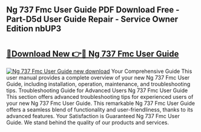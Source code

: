 ## Ng 737 Fmc User Guide PDF Download Free - Part-D5d User Guide Repair - Service Owner Edition nbUP3

# <h2><a href="http://bc66040.oget.top/?id=Ng+737+Fmc+User+Guide">🔗Download New 👉🔴 Ng 737 Fmc User Guide</a></h2>

[![Ng 737 Fmc User Guide new download](https://i.imgur.com/5g1atiW.png)](http://bc66040.oget.top/?id=Ng+737+Fmc+User+Guide)
Your Comprehensive Guide This user manual provides a complete overview of your new Ng 737 Fmc User Guide, including installation, operation, maintenance, and troubleshooting tips. Troubleshooting Guide for Advanced Users Ng 737 Fmc User Guide This section offers advanced troubleshooting tips for experienced users of your new Ng 737 Fmc User Guide. This remarkable Ng 737 Fmc User Guide offers a seamless blend of functionality and user-friendliness, thanks to its advanced features. Your Satisfaction is Guaranteed Ng 737 Fmc User Guide. We stand behind the quality of our products and services.
